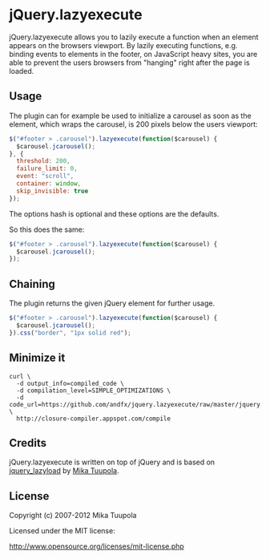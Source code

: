 # jQuery.lazyexecute

jQuery.lazyexecute allows you to lazily execute a function when an element appears on the browsers viewport. By lazily executing functions, e.g. binding events to elements in the footer, on JavaScript heavy sites, you are able to prevent the users browsers from "hanging" right after the page is loaded.


## Usage

The plugin can for example be used to initialize a carousel as soon as the element, which wraps the carousel, is 200 pixels below the users viewport: 

```js
$("#footer > .carousel").lazyexecute(function($carousel) {
  $carousel.jcarousel();
}, {
  threshold: 200,
  failure_limit: 0,
  event: "scroll",
  container: window,
  skip_invisible: true
});
```

The options hash is optional and these options are the defaults.

So this does the same:

```js
$("#footer > .carousel").lazyexecute(function($carousel) {
  $carousel.jcarousel();
});
```


## Chaining

The plugin returns the given jQuery element for further usage.


```js
$("#footer > .carousel").lazyexecute(function($carousel) {
  $carousel.jcarousel();
}).css("border", "1px solid red");
```


## Minimize it

```
curl \
  -d output_info=compiled_code \
  -d compilation_level=SIMPLE_OPTIMIZATIONS \
  -d code_url=https://github.com/andfx/jquery.lazyexecute/raw/master/jquery.lazyexecute.js \
  http://closure-compiler.appspot.com/compile
```


## Credits

jQuery.lazyexecute is written on top of jQuery and is based on [jquery_lazyload](https://github.com/tuupola/jquery_lazyload) by [Mika Tuupola](https://github.com/tuupola/).


## License

Copyright (c) 2007-2012 Mika Tuupola

Licensed under the MIT license:

http://www.opensource.org/licenses/mit-license.php
